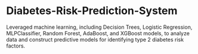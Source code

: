 # Diabetes-Risk-Prediction-System
Leveraged machine learning, including Decision Trees, Logistic Regression, MLPClassifier, Random Forest, AdaBoost, and XGBoost models, to analyze data and construct predictive models for identifying type 2 diabetes risk factors.
